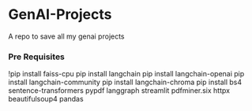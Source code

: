 # GenAI-Projects
A repo to save all my genai projects

### Pre Requisites

!pip install faiss-cpu
pip install langchain 
pip install langchain-openai 
pip install langchain-community 
pip install langchain-chroma 
pip install bs4 sentence-transformers pypdf langgraph streamlit pdfminer.six httpx beautifulsoup4 pandas

 
